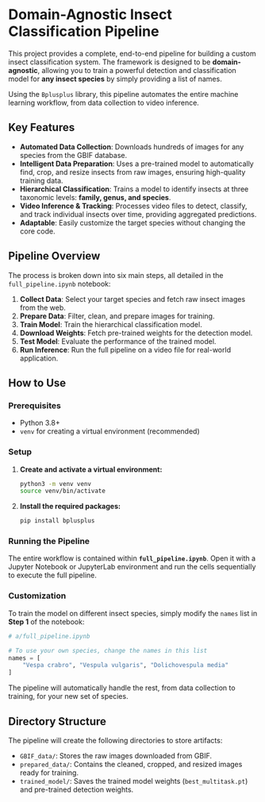 # Domain-Agnostic Insect Classification Pipeline

This project provides a complete, end-to-end pipeline for building a custom insect classification system. The framework is designed to be **domain-agnostic**, allowing you to train a powerful detection and classification model for **any insect species** by simply providing a list of names.

Using the `Bplusplus` library, this pipeline automates the entire machine learning workflow, from data collection to video inference.

## Key Features

- **Automated Data Collection**: Downloads hundreds of images for any species from the GBIF database.
- **Intelligent Data Preparation**: Uses a pre-trained model to automatically find, crop, and resize insects from raw images, ensuring high-quality training data.
- **Hierarchical Classification**: Trains a model to identify insects at three taxonomic levels: **family, genus, and species**.
- **Video Inference & Tracking**: Processes video files to detect, classify, and track individual insects over time, providing aggregated predictions.
- **Adaptable**: Easily customize the target species without changing the core code.

## Pipeline Overview

The process is broken down into six main steps, all detailed in the `full_pipeline.ipynb` notebook:

1.  **Collect Data**: Select your target species and fetch raw insect images from the web.
2.  **Prepare Data**: Filter, clean, and prepare images for training.
3.  **Train Model**: Train the hierarchical classification model.
4.  **Download Weights**: Fetch pre-trained weights for the detection model.
5.  **Test Model**: Evaluate the performance of the trained model.
6.  **Run Inference**: Run the full pipeline on a video file for real-world application.

## How to Use

### Prerequisites

- Python 3.8+
- `venv` for creating a virtual environment (recommended)

### Setup

1.  **Create and activate a virtual environment:**
    ```bash
    python3 -m venv venv
    source venv/bin/activate
    ```

2.  **Install the required packages:**
    ```bash
    pip install bplusplus
    ```

### Running the Pipeline

The entire workflow is contained within **`full_pipeline.ipynb`**. Open it with a Jupyter Notebook or JupyterLab environment and run the cells sequentially to execute the full pipeline.

### Customization

To train the model on different insect species, simply modify the `names` list in **Step 1** of the notebook:

```python
# a/full_pipeline.ipynb

# To use your own species, change the names in this list
names = [
    "Vespa crabro", "Vespula vulgaris", "Dolichovespula media"
]
```

The pipeline will automatically handle the rest, from data collection to training, for your new set of species.

## Directory Structure

The pipeline will create the following directories to store artifacts:

- `GBIF_data/`: Stores the raw images downloaded from GBIF.
- `prepared_data/`: Contains the cleaned, cropped, and resized images ready for training.
- `trained_model/`: Saves the trained model weights (`best_multitask.pt`) and pre-trained detection weights.